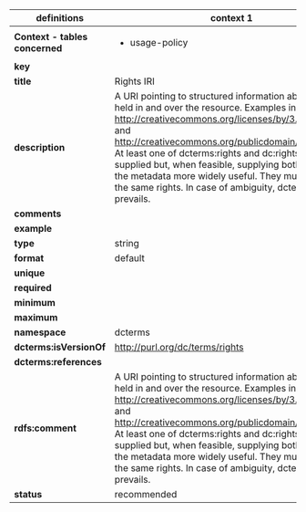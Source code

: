 

| definitions | context 1 |
|-|-|
| **Context - tables concerned** | <ul><li>usage-policy</li></ul> |
| **key** |  |
| **title** | Rights IRI |
| **description** | A URI pointing to structured information about rights held in and over the resource. Examples include http://creativecommons.org/licenses/by/3.0/legalcode and http://creativecommons.org/publicdomain/zero/1.0/. At least one of dcterms:rights and dc:rights must be supplied but, when feasible, supplying both may make the metadata more widely useful. They must specify the same rights. In case of ambiguity, dcterms:rights prevails. |
| **comments** |  |
| **example** |  |
| **type** | string |
| **format** | default |
| **unique** |  |
| **required** |  |
| **minimum** |  |
| **maximum** |  |
| **namespace** | dcterms |
| **dcterms:isVersionOf** | http://purl.org/dc/terms/rights |
| **dcterms:references** |  |
| **rdfs:comment** | A URI pointing to structured information about rights held in and over the resource. Examples include http://creativecommons.org/licenses/by/3.0/legalcode and http://creativecommons.org/publicdomain/zero/1.0/. At least one of dcterms:rights and dc:rights must be supplied but, when feasible, supplying both may make the metadata more widely useful. They must specify the same rights. In case of ambiguity, dcterms:rights prevails. |
| **status** | recommended |
